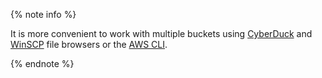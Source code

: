 {% note info %}

It is more convenient to work with multiple buckets using [CyberDuck](../../storage/tools/cyberduck.md) and [WinSCP](../../storage/tools/winscp.md) file browsers or the [AWS CLI](../../storage/tools/aws-cli.md).

{% endnote %}
